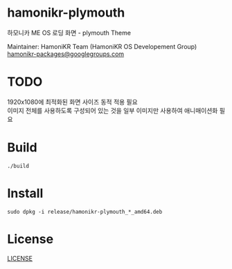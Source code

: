 # hamonikr-plymouth
하모니카 ME OS 로딩 화면 - plymouth Theme

Maintainer: HamoniKR Team (HamoniKR OS Developement Group) <hamonikr-packages@googlegroups.com>

# TODO
1920x1080에 최적화된 화면 사이즈 동적 적용 필요<br/>
이미지 전체를 사용하도록 구성되어 있는 것을 일부 이미지만 사용하여 애니매이션화 필요<br/>

# Build
```
./build
```

# Install

```
sudo dpkg -i release/hamonikr-plymouth_*_amd64.deb
```

# License
[LICENSE](LICENSE)


